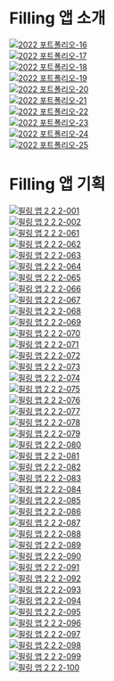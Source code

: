 # Filling 앱 소개

<p dir="auto"><a target="_blank" rel="noopener noreferrer" href="https://user-images.githubusercontent.com/22631075/250291407-be8a6e05-2b81-422f-8d65-ad889ff504f9.png"><img src="https://user-images.githubusercontent.com/22631075/250291407-be8a6e05-2b81-422f-8d65-ad889ff504f9.png" alt="2022 포트폴리오-16" style="max-width: 100%;"></a><br>
<a target="_blank" rel="noopener noreferrer" href="https://user-images.githubusercontent.com/22631075/250291412-b5d35c82-1517-4f51-94f4-991a21a78005.png"><img src="https://user-images.githubusercontent.com/22631075/250291412-b5d35c82-1517-4f51-94f4-991a21a78005.png" alt="2022 포트폴리오-17" style="max-width: 100%;"></a><br>
<a target="_blank" rel="noopener noreferrer" href="https://user-images.githubusercontent.com/22631075/250291414-1c0259d3-314a-4121-803e-85a91e6e4d0d.png"><img src="https://user-images.githubusercontent.com/22631075/250291414-1c0259d3-314a-4121-803e-85a91e6e4d0d.png" alt="2022 포트폴리오-18" style="max-width: 100%;"></a><br>
<a target="_blank" rel="noopener noreferrer" href="https://user-images.githubusercontent.com/22631075/250291416-949e613f-ec6f-4009-bc22-b7b74c0768cd.png"><img src="https://user-images.githubusercontent.com/22631075/250291416-949e613f-ec6f-4009-bc22-b7b74c0768cd.png" alt="2022 포트폴리오-19" style="max-width: 100%;"></a><br>
<a target="_blank" rel="noopener noreferrer" href="https://user-images.githubusercontent.com/22631075/250291417-41346de0-0e87-428b-b011-91b16f81c589.png"><img src="https://user-images.githubusercontent.com/22631075/250291417-41346de0-0e87-428b-b011-91b16f81c589.png" alt="2022 포트폴리오-20" style="max-width: 100%;"></a><br>
<a target="_blank" rel="noopener noreferrer" href="https://user-images.githubusercontent.com/22631075/250291418-813a6c8d-e935-4725-9752-7a7025403bae.png"><img src="https://user-images.githubusercontent.com/22631075/250291418-813a6c8d-e935-4725-9752-7a7025403bae.png" alt="2022 포트폴리오-21" style="max-width: 100%;"></a><br>
<a target="_blank" rel="noopener noreferrer" href="https://user-images.githubusercontent.com/22631075/250291421-d3956753-5d46-4703-85c1-2dde21a4050c.png"><img src="https://user-images.githubusercontent.com/22631075/250291421-d3956753-5d46-4703-85c1-2dde21a4050c.png" alt="2022 포트폴리오-22" style="max-width: 100%;"></a><br>
<a target="_blank" rel="noopener noreferrer" href="https://user-images.githubusercontent.com/22631075/250291422-86ba9373-e92a-4cf0-bd38-1829da633e52.png"><img src="https://user-images.githubusercontent.com/22631075/250291422-86ba9373-e92a-4cf0-bd38-1829da633e52.png" alt="2022 포트폴리오-23" style="max-width: 100%;"></a><br>
<a target="_blank" rel="noopener noreferrer" href="https://user-images.githubusercontent.com/22631075/250291423-c75116ae-98a1-427d-b31c-27bf213484c5.png"><img src="https://user-images.githubusercontent.com/22631075/250291423-c75116ae-98a1-427d-b31c-27bf213484c5.png" alt="2022 포트폴리오-24" style="max-width: 100%;"></a><br>
<a target="_blank" rel="noopener noreferrer" href="https://user-images.githubusercontent.com/22631075/250291424-263fa3e0-c02a-4857-964d-1b62bcf8a956.png"><img src="https://user-images.githubusercontent.com/22631075/250291424-263fa3e0-c02a-4857-964d-1b62bcf8a956.png" alt="2022 포트폴리오-25" style="max-width: 100%;"></a></p>

# Filling 앱 기획

<p dir="auto"><a target="_blank" rel="noopener noreferrer" href="https://user-images.githubusercontent.com/22631075/250291555-8e138a7a-dc76-41be-ae5f-30ddec98206d.png"><img src="https://user-images.githubusercontent.com/22631075/250291555-8e138a7a-dc76-41be-ae5f-30ddec98206d.png" alt="필링 앱 2 2 2-001" style="max-width: 100%;"></a><br>
<a target="_blank" rel="noopener noreferrer" href="https://user-images.githubusercontent.com/22631075/250291558-abe68c6d-8f83-4d6d-9753-2b4b5585e7c3.png"><img src="https://user-images.githubusercontent.com/22631075/250291558-abe68c6d-8f83-4d6d-9753-2b4b5585e7c3.png" alt="필링 앱 2 2 2-002" style="max-width: 100%;"></a><br>
<a target="_blank" rel="noopener noreferrer" href="https://user-images.githubusercontent.com/22631075/250291573-d4759686-2cff-41cf-a2b3-2a850c31ae0f.png"><img src="https://user-images.githubusercontent.com/22631075/250291573-d4759686-2cff-41cf-a2b3-2a850c31ae0f.png" alt="필링 앱 2 2 2-061" style="max-width: 100%;"></a><br>
<a target="_blank" rel="noopener noreferrer" href="https://user-images.githubusercontent.com/22631075/250291574-9167c345-1c1e-4588-8691-8926157e7a7c.png"><img src="https://user-images.githubusercontent.com/22631075/250291574-9167c345-1c1e-4588-8691-8926157e7a7c.png" alt="필링 앱 2 2 2-062" style="max-width: 100%;"></a><br>
<a target="_blank" rel="noopener noreferrer" href="https://user-images.githubusercontent.com/22631075/250291577-d409545f-2ad8-4741-9ca8-0ec973a62029.png"><img src="https://user-images.githubusercontent.com/22631075/250291577-d409545f-2ad8-4741-9ca8-0ec973a62029.png" alt="필링 앱 2 2 2-063" style="max-width: 100%;"></a><br>
<a target="_blank" rel="noopener noreferrer" href="https://user-images.githubusercontent.com/22631075/250291579-2aedf329-e922-4b34-a53e-3156a8b85b61.png"><img src="https://user-images.githubusercontent.com/22631075/250291579-2aedf329-e922-4b34-a53e-3156a8b85b61.png" alt="필링 앱 2 2 2-064" style="max-width: 100%;"></a><br>
<a target="_blank" rel="noopener noreferrer" href="https://user-images.githubusercontent.com/22631075/250291580-a7b98050-fe74-4feb-b239-582dc2985f52.png"><img src="https://user-images.githubusercontent.com/22631075/250291580-a7b98050-fe74-4feb-b239-582dc2985f52.png" alt="필링 앱 2 2 2-065" style="max-width: 100%;"></a><br>
<a target="_blank" rel="noopener noreferrer" href="https://user-images.githubusercontent.com/22631075/250291583-ab63f400-859a-45ab-8297-160fd13d977e.png"><img src="https://user-images.githubusercontent.com/22631075/250291583-ab63f400-859a-45ab-8297-160fd13d977e.png" alt="필링 앱 2 2 2-066" style="max-width: 100%;"></a><br>
<a target="_blank" rel="noopener noreferrer" href="https://user-images.githubusercontent.com/22631075/250291585-c127dd1a-1767-4a2e-8b0f-8a13c07f7773.png"><img src="https://user-images.githubusercontent.com/22631075/250291585-c127dd1a-1767-4a2e-8b0f-8a13c07f7773.png" alt="필링 앱 2 2 2-067" style="max-width: 100%;"></a><br>
<a target="_blank" rel="noopener noreferrer" href="https://user-images.githubusercontent.com/22631075/250291589-8f6a90a5-63d1-4f6a-8ebc-97fd79406ed7.png"><img src="https://user-images.githubusercontent.com/22631075/250291589-8f6a90a5-63d1-4f6a-8ebc-97fd79406ed7.png" alt="필링 앱 2 2 2-068" style="max-width: 100%;"></a><br>
<a target="_blank" rel="noopener noreferrer" href="https://user-images.githubusercontent.com/22631075/250291591-6d2b2485-67bd-4ccb-8ba1-a0da92bcb117.png"><img src="https://user-images.githubusercontent.com/22631075/250291591-6d2b2485-67bd-4ccb-8ba1-a0da92bcb117.png" alt="필링 앱 2 2 2-069" style="max-width: 100%;"></a><br>
<a target="_blank" rel="noopener noreferrer" href="https://user-images.githubusercontent.com/22631075/250291592-df939087-83b3-4008-9e06-e926cd2f36e9.png"><img src="https://user-images.githubusercontent.com/22631075/250291592-df939087-83b3-4008-9e06-e926cd2f36e9.png" alt="필링 앱 2 2 2-070" style="max-width: 100%;"></a><br>
<a target="_blank" rel="noopener noreferrer" href="https://user-images.githubusercontent.com/22631075/250291593-9a3823a9-4a0a-49a9-a484-4d250b4bc6d0.png"><img src="https://user-images.githubusercontent.com/22631075/250291593-9a3823a9-4a0a-49a9-a484-4d250b4bc6d0.png" alt="필링 앱 2 2 2-071" style="max-width: 100%;"></a><br>
<a target="_blank" rel="noopener noreferrer" href="https://user-images.githubusercontent.com/22631075/250291595-a9512312-e89b-448e-bf85-06dc9d2c776e.png"><img src="https://user-images.githubusercontent.com/22631075/250291595-a9512312-e89b-448e-bf85-06dc9d2c776e.png" alt="필링 앱 2 2 2-072" style="max-width: 100%;"></a><br>
<a target="_blank" rel="noopener noreferrer" href="https://user-images.githubusercontent.com/22631075/250291596-20dd033a-198f-4f11-bd12-1f3df895f50b.png"><img src="https://user-images.githubusercontent.com/22631075/250291596-20dd033a-198f-4f11-bd12-1f3df895f50b.png" alt="필링 앱 2 2 2-073" style="max-width: 100%;"></a><br>
<a target="_blank" rel="noopener noreferrer" href="https://user-images.githubusercontent.com/22631075/250291597-cff8c618-d1aa-44da-832e-35bf2e30c3fc.png"><img src="https://user-images.githubusercontent.com/22631075/250291597-cff8c618-d1aa-44da-832e-35bf2e30c3fc.png" alt="필링 앱 2 2 2-074" style="max-width: 100%;"></a><br>
<a target="_blank" rel="noopener noreferrer" href="https://user-images.githubusercontent.com/22631075/250291599-3609ae9e-70d3-427c-8481-d50a15ef1800.png"><img src="https://user-images.githubusercontent.com/22631075/250291599-3609ae9e-70d3-427c-8481-d50a15ef1800.png" alt="필링 앱 2 2 2-075" style="max-width: 100%;"></a><br>
<a target="_blank" rel="noopener noreferrer" href="https://user-images.githubusercontent.com/22631075/250291600-e717fa4c-b9b7-4b58-8dba-2d31a158a597.png"><img src="https://user-images.githubusercontent.com/22631075/250291600-e717fa4c-b9b7-4b58-8dba-2d31a158a597.png" alt="필링 앱 2 2 2-076" style="max-width: 100%;"></a><br>
<a target="_blank" rel="noopener noreferrer" href="https://user-images.githubusercontent.com/22631075/250291601-54779555-6b7a-478f-9d75-d190c7c686c1.png"><img src="https://user-images.githubusercontent.com/22631075/250291601-54779555-6b7a-478f-9d75-d190c7c686c1.png" alt="필링 앱 2 2 2-077" style="max-width: 100%;"></a><br>
<a target="_blank" rel="noopener noreferrer" href="https://user-images.githubusercontent.com/22631075/250291602-0b2ec871-3f8c-49d9-9d35-1d06a5ae7219.png"><img src="https://user-images.githubusercontent.com/22631075/250291602-0b2ec871-3f8c-49d9-9d35-1d06a5ae7219.png" alt="필링 앱 2 2 2-078" style="max-width: 100%;"></a><br>
<a target="_blank" rel="noopener noreferrer" href="https://user-images.githubusercontent.com/22631075/250291603-42704465-d033-4b40-9fc0-e245e0d059b3.png"><img src="https://user-images.githubusercontent.com/22631075/250291603-42704465-d033-4b40-9fc0-e245e0d059b3.png" alt="필링 앱 2 2 2-079" style="max-width: 100%;"></a><br>
<a target="_blank" rel="noopener noreferrer" href="https://user-images.githubusercontent.com/22631075/250291607-b77336e3-7b6b-468a-b2e3-5ddae8f32b8c.png"><img src="https://user-images.githubusercontent.com/22631075/250291607-b77336e3-7b6b-468a-b2e3-5ddae8f32b8c.png" alt="필링 앱 2 2 2-080" style="max-width: 100%;"></a><br>
<a target="_blank" rel="noopener noreferrer" href="https://user-images.githubusercontent.com/22631075/250291608-721fc665-1a21-4617-ab4f-222f5e29587d.png"><img src="https://user-images.githubusercontent.com/22631075/250291608-721fc665-1a21-4617-ab4f-222f5e29587d.png" alt="필링 앱 2 2 2-081" style="max-width: 100%;"></a><br>
<a target="_blank" rel="noopener noreferrer" href="https://user-images.githubusercontent.com/22631075/250291610-8877765a-3044-477d-af93-3857079eae77.png"><img src="https://user-images.githubusercontent.com/22631075/250291610-8877765a-3044-477d-af93-3857079eae77.png" alt="필링 앱 2 2 2-082" style="max-width: 100%;"></a><br>
<a target="_blank" rel="noopener noreferrer" href="https://user-images.githubusercontent.com/22631075/250291611-3b2c1aa2-2c02-446b-ae1a-64dada03818b.png"><img src="https://user-images.githubusercontent.com/22631075/250291611-3b2c1aa2-2c02-446b-ae1a-64dada03818b.png" alt="필링 앱 2 2 2-083" style="max-width: 100%;"></a><br>
<a target="_blank" rel="noopener noreferrer" href="https://user-images.githubusercontent.com/22631075/250291612-1cfbb721-1bdd-488d-b75c-d756852eabfc.png"><img src="https://user-images.githubusercontent.com/22631075/250291612-1cfbb721-1bdd-488d-b75c-d756852eabfc.png" alt="필링 앱 2 2 2-084" style="max-width: 100%;"></a><br>
<a target="_blank" rel="noopener noreferrer" href="https://user-images.githubusercontent.com/22631075/250291613-689c9e1a-f106-4ba3-aec8-a50008963c28.png"><img src="https://user-images.githubusercontent.com/22631075/250291613-689c9e1a-f106-4ba3-aec8-a50008963c28.png" alt="필링 앱 2 2 2-085" style="max-width: 100%;"></a><br>
<a target="_blank" rel="noopener noreferrer" href="https://user-images.githubusercontent.com/22631075/250291614-d1095eb2-315b-430f-8421-45a857d5b603.png"><img src="https://user-images.githubusercontent.com/22631075/250291614-d1095eb2-315b-430f-8421-45a857d5b603.png" alt="필링 앱 2 2 2-086" style="max-width: 100%;"></a><br>
<a target="_blank" rel="noopener noreferrer" href="https://user-images.githubusercontent.com/22631075/250291616-b79e4dd4-9ab4-4606-90fb-d834360d0bb5.png"><img src="https://user-images.githubusercontent.com/22631075/250291616-b79e4dd4-9ab4-4606-90fb-d834360d0bb5.png" alt="필링 앱 2 2 2-087" style="max-width: 100%;"></a><br>
<a target="_blank" rel="noopener noreferrer" href="https://user-images.githubusercontent.com/22631075/250291617-425d4a84-ce5a-4f65-842d-5acee39f1738.png"><img src="https://user-images.githubusercontent.com/22631075/250291617-425d4a84-ce5a-4f65-842d-5acee39f1738.png" alt="필링 앱 2 2 2-088" style="max-width: 100%;"></a><br>
<a target="_blank" rel="noopener noreferrer" href="https://user-images.githubusercontent.com/22631075/250291618-d3593d47-7846-43ea-a04e-f0d3ff797171.png"><img src="https://user-images.githubusercontent.com/22631075/250291618-d3593d47-7846-43ea-a04e-f0d3ff797171.png" alt="필링 앱 2 2 2-089" style="max-width: 100%;"></a><br>
<a target="_blank" rel="noopener noreferrer" href="https://user-images.githubusercontent.com/22631075/250291619-b1087d34-21e3-4f69-a571-bb20e6048ebd.png"><img src="https://user-images.githubusercontent.com/22631075/250291619-b1087d34-21e3-4f69-a571-bb20e6048ebd.png" alt="필링 앱 2 2 2-090" style="max-width: 100%;"></a><br>
<a target="_blank" rel="noopener noreferrer" href="https://user-images.githubusercontent.com/22631075/250291623-ae4dbfba-c1e2-47da-b0fa-b511c286b5e2.png"><img src="https://user-images.githubusercontent.com/22631075/250291623-ae4dbfba-c1e2-47da-b0fa-b511c286b5e2.png" alt="필링 앱 2 2 2-091" style="max-width: 100%;"></a><br>
<a target="_blank" rel="noopener noreferrer" href="https://user-images.githubusercontent.com/22631075/250291624-67400632-f5c6-44cf-9891-518c70a520b2.png"><img src="https://user-images.githubusercontent.com/22631075/250291624-67400632-f5c6-44cf-9891-518c70a520b2.png" alt="필링 앱 2 2 2-092" style="max-width: 100%;"></a><br>
<a target="_blank" rel="noopener noreferrer" href="https://user-images.githubusercontent.com/22631075/250291625-895e33db-2ac2-45b2-a015-30ab305a14fc.png"><img src="https://user-images.githubusercontent.com/22631075/250291625-895e33db-2ac2-45b2-a015-30ab305a14fc.png" alt="필링 앱 2 2 2-093" style="max-width: 100%;"></a><br>
<a target="_blank" rel="noopener noreferrer" href="https://user-images.githubusercontent.com/22631075/250291626-5606e891-ee71-4320-9def-99945e0293d8.png"><img src="https://user-images.githubusercontent.com/22631075/250291626-5606e891-ee71-4320-9def-99945e0293d8.png" alt="필링 앱 2 2 2-094" style="max-width: 100%;"></a><br>
<a target="_blank" rel="noopener noreferrer" href="https://user-images.githubusercontent.com/22631075/250291627-19f42a36-840d-41d6-b415-a7f25e34a1a9.png"><img src="https://user-images.githubusercontent.com/22631075/250291627-19f42a36-840d-41d6-b415-a7f25e34a1a9.png" alt="필링 앱 2 2 2-095" style="max-width: 100%;"></a><br>
<a target="_blank" rel="noopener noreferrer" href="https://user-images.githubusercontent.com/22631075/250291628-62837d04-7b6c-47fd-ab27-e293b03c9448.png"><img src="https://user-images.githubusercontent.com/22631075/250291628-62837d04-7b6c-47fd-ab27-e293b03c9448.png" alt="필링 앱 2 2 2-096" style="max-width: 100%;"></a><br>
<a target="_blank" rel="noopener noreferrer" href="https://user-images.githubusercontent.com/22631075/250291629-cbef8ed2-5364-411d-bcf4-a4446bb82dac.png"><img src="https://user-images.githubusercontent.com/22631075/250291629-cbef8ed2-5364-411d-bcf4-a4446bb82dac.png" alt="필링 앱 2 2 2-097" style="max-width: 100%;"></a><br>
<a target="_blank" rel="noopener noreferrer" href="https://user-images.githubusercontent.com/22631075/250291631-67b4d24d-bdd5-4811-b25b-0bfbde2ef8bb.png"><img src="https://user-images.githubusercontent.com/22631075/250291631-67b4d24d-bdd5-4811-b25b-0bfbde2ef8bb.png" alt="필링 앱 2 2 2-098" style="max-width: 100%;"></a><br>
<a target="_blank" rel="noopener noreferrer" href="https://user-images.githubusercontent.com/22631075/250291635-8ccff485-358d-4f66-acca-2689c85741fc.png"><img src="https://user-images.githubusercontent.com/22631075/250291635-8ccff485-358d-4f66-acca-2689c85741fc.png" alt="필링 앱 2 2 2-099" style="max-width: 100%;"></a><br>
<a target="_blank" rel="noopener noreferrer" href="https://user-images.githubusercontent.com/22631075/250291637-f319cdf4-839a-429e-874e-e3c32d8b392a.png"><img src="https://user-images.githubusercontent.com/22631075/250291637-f319cdf4-839a-429e-874e-e3c32d8b392a.png" alt="필링 앱 2 2 2-100" style="max-width: 100%;"></a></p>
